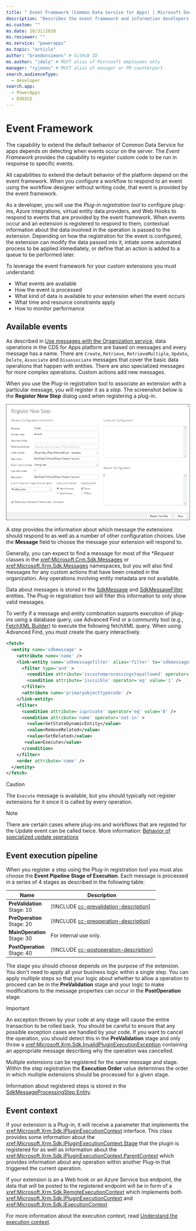 ```yaml
---
title: " Event Framework (Common Data Service for Apps) | Microsoft Docs" # Intent and product brand in a unique string of 43-59 chars including spaces
description: "Describes the event framework and information developers should know when working with it." # 115-145 characters including spaces. This abstract displays in the search result.
ms.custom: ""
ms.date: 10/31/2018
ms.reviewer: ""
ms.service: "powerapps"
ms.topic: "article"
author: "brandonsimons" # GitHub ID
ms.author: "jdaly" # MSFT alias of Microsoft employees only
manager: "ryjones" # MSFT alias of manager or PM counterpart
search.audienceType: 
  - developer
search.app: 
  - PowerApps
  - D365CE
---
```

# Event Framework

<!-- Re-write from
https://docs.microsoft.com/en-us/dynamics365/customer-engagement/developer/introduction-event-framework
https://docs.microsoft.com/en-us/dynamics365/customer-engagement/developer/event-execution-pipeline

See notes at https://microsoft-my.sharepoint.com/:w:/p/jdaly/EfmTW7DQXNREuqj1s7tBtIIB4VZmvasZ1Nsbl4F5zlD1ZQ?e=FNlBmr 


Make sure to call out the changes due to the legacy update messages. That information was moved.

See 
https://docs.microsoft.com/en-us/dynamics365/customer-engagement/developer/org-service/perform-specialized-operations-using-update#impact-of-this-change-on-plug-ins

https://docs.microsoft.com/en-us/dynamics365/customer-engagement/developer/org-service/perform-specialized-operations-using-update#impact-of-this-change-on-workflows


-->

The capability to extend the default behavior of Common Data Service for apps depends on detecting when events occur on the server. The *Event Framework* provides the capability to register custom code to be run in response to specific events. 

All capabilities to extend the default behavior of the platform depend on the event framework. When you configure a workflow to respond to an event using the workflow designer without writing code, that event is provided by the event framework. 

As a developer, you will use the *Plug-in registration tool* to configure plug-ins, Azure integrations, virtual entity data providers, and Web Hooks to respond to events that are provided by the event framework. When events occur and an extension is registered to respond to them, contextual information about the data involved in the operation is passed to the extension. Depending on how the registration for the event is configured, the extension can modify the data passed into it, intiate some automated process to be applied immediately, or define that an action is added to a queue to be performed later.

To leverage the event framework for your custom extensions you must understand:

 - What events are available
 - How the event is processed
 - What kind of data is available to your extension when the event occurs
 - What time and resource constraints apply
 - How to monitor performance

## Available events

As described in [Use messages with the Organization service](org-service/use-messages.md), data operations in the CDS for Apps platform are based on messages and every message has a name. There are `Create`, `Retrieve`, `RetrieveMultiple`, `Update`, `Delete`, `Associate` and `Disassociate` messages that cover the basic data operations that happen with entities. There are also specialized messages for more complex operations. Custom actions add new messages.

When you use the Plug-in registration tool to associate an extension with a particular message, you will register it as a *step*. The screenshot below is the **Register New Step** dialog used when registering a plug-in.

![Dialog to register a step](media/register-new-step-plug-in.png)

A step provides the information about which message the extensions should respond to as well as a number of other configuration choices. Use the **Message** field to choose the message your extension will respond to.

Generally, you can expect to find a message for most of the **Request* classes in the <xref:Microsoft.Crm.Sdk.Messages> or <xref:Microsoft.Xrm.Sdk.Messages> namespaces, but you will also find messages for any custom actions that have been created in the organization. Any operations involving entity metadata are not available.

Data about messages is stored in the [SdkMessage](reference/entities/sdkmessage.md) and [SdkMessageFilter](reference/entities/sdkmessagefilter.md) entities. The Plug-in registration tool will filter this information to only show valid messages.

To verify if a message and entity combination supports execution of plug-ins using a database query, use Advanced Find or a community tool (e.g., [FetchXML Builder](http://fxb.xrmtoolbox.com)) to execute the following fetchXML query. When using Advanced Find, you must create the query interactively.

```xml
<fetch>
  <entity name='sdkmessage' >
    <attribute name='name' />
    <link-entity name='sdkmessagefilter' alias='filter' to='sdkmessageid' from='sdkmessageid' link-type='inner' >
      <filter type='and' >
        <condition attribute='iscustomprocessingstepallowed' operator='eq' value='1' />
        <condition attribute='isvisible' operator='eq' value='1' />
      </filter>
      <attribute name='primaryobjecttypecode' />
    </link-entity>
    <filter>
      <condition attribute='isprivate' operator='eq' value='0' />
      <condition attribute='name' operator='not-in' >
        <value>SetStateDynamicEntity</value>
        <value>RemoveRelated</value>
        <value>SetRelated</value>
	   <value>Execute</value>
      </condition>
    </filter>
    <order attribute='name' />
  </entity>
</fetch>
```

> [!CAUTION]
> The `Execute` message is available, but you should typically not register extensions for it since it is called by every operation.

> [!NOTE]
> There are certain cases where plug-ins and workflows that are registed for the Update event can be called twice. More information: [Behavior of specialized update operations](special-update-operation-behavior.md)

## Event execution pipeline

When you register a step using the Plug-in registration tool you must also choose the **Event Pipeline Stage of Execution**.  Each message is processed in a series of 4 stages as described in the following table:

|Name|Description|
|--|--|
|**PreValidation**<br />Stage: 10|[!INCLUDE [cc-prevalidation-description](../../includes/cc-prevalidation-description.md)]|
|**PreOperation**<br />Stage: 20|[!INCLUDE [cc-preoperation-description](../../includes/cc-preoperation-description.md)]|
|**MainOperation**<br />Stage: 30|For internal use only.|
|**PostOperation**<br />Stage: 40|[!INCLUDE [cc-postoperation-description](../../includes/cc-postoperation-description.md)]|

The stage you should choose depends on the purpose of the extension. You don't need to apply all your business logic within a single step. You can apply multiple steps so that your logic about whether to allow a operation to proceed can be in the **PreValidation** stage and your logic to make modifications to the message properties can occur in the **PostOperation** stage.

> [!IMPORTANT]
> An exception thrown by your code at any stage will cause the entire transaction to be rolled back. You should be careful to ensure that any possible exception cases are handled by your code. If you want to cancel the operation, you should detect this in the **PreValidation** stage and only throw a <xref:Microsoft.Xrm.Sdk.InvalidPluginExecutionException> containing an appropriate message describing why the operation was cancelled.

Multiple extensions can be registered for the same message and stage. Within the step registration the **Execution Order** value determines the order in which multiple extensions should be processed for a given stage.

Information about registered steps is stored in the [SdkMessageProcessingStep Entity](reference/entities/sdkmessageprocessingstep.md).

## Event context

If your extension is a Plug-in, it will receive a parameter that implements the <xref:Microsoft.Xrm.Sdk.IPluginExecutionContext> interface. This class provides some information about the <xref:Microsoft.Xrm.Sdk.IPluginExecutionContext.Stage> that the plugin is registered for as well as information about the <xref:Microsoft.Xrm.Sdk.IPluginExecutionContext.ParentContext> which provides information about any operation within another Plug-in that triggered the current operation.

If your extension is an a Web hook or an Azure Service bus endpoint, the data that will be posted to the registered endpoint will be in form of a <xref:Microsoft.Xrm.Sdk.RemoteExecutionContext> which implements both <xref:Microsoft.Xrm.Sdk.IPluginExecutionContext> and <xref:Microsoft.Xrm.Sdk.IExecutionContext>

For more information about the execution context, read [Understand the execution context](understand-the-data-context.md).